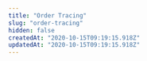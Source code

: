 ```yaml
---
title: "Order Tracing"
slug: "order-tracing"
hidden: false
createdAt: "2020-10-15T09:19:15.918Z"
updatedAt: "2020-10-15T09:19:15.918Z"
---
```

